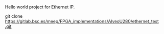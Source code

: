 Hello world project for Ethernet IP.

git clone https://gitlab.bsc.es/meep/FPGA_implementations/AlveoU280/ethernet_test.git
